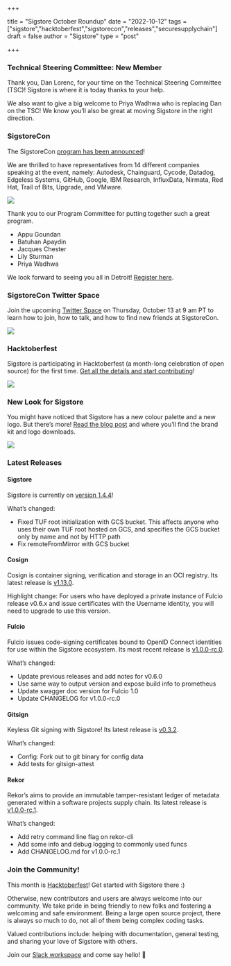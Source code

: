 +++

title = "Sigstore October Roundup"
date = "2022-10-12"
tags = ["sigstore","hacktoberfest","sigstorecon","releases","securesupplychain"]
draft = false
author = "Sigstore"
type = "post"

+++

### Technical Steering Committee: New Member

Thank you, Dan Lorenc, for your time on the Technical Steering Committee (TSC)! Sigstore is where it is today thanks to your help.

We also want to give a big welcome to Priya Wadhwa who is replacing Dan on the TSC! We know you’ll also be great at moving Sigstore in the right direction.

### SigstoreCon

The SigstoreCon [program has been announced](https://events.linuxfoundation.org/sigstorecon-north-america/program/schedule/)!

We are thrilled to have representatives from 14 different companies speaking at the event, namely: Autodesk, Chainguard, Cycode, Datadog, Edgeless Systems, GitHub, Google, IBM Research, InfluxData, Nirmata, Red Hat, Trail of Bits, Upgrade, and VMware.

![](/images/sigstorecon.jpg)

Thank you to our Program Committee for putting together such a great program.

- Appu Goundan
- Batuhan Apaydin
- Jacques Chester
- Lily Sturman
- Priya Wadhwa

We look forward to seeing you all in Detroit! [Register here](https://events.linuxfoundation.org/sigstorecon-north-america/register/).

### SigstoreCon Twitter Space

Join the upcoming [Twitter Space](https://twitter.com/i/spaces/1lDxLnYZVVQGm) on Thursday, October 13 at 9 am PT to learn how to join, how to talk, and how to find new friends at SigstoreCon.

![](/images/twitterspace.jpg)

### Hacktoberfest

Sigstore is participating in Hacktoberfest (a month-long celebration of open source) for the first time. [Get all the details and start contributing](https://blog.sigstore.dev/contribute-to-sigstore-during-hacktoberfest-2022-42315a41da5f)!

![](/images/hacktober.png)

### New Look for Sigstore

You might have noticed that Sigstore has a new colour palette and a new logo. But there’s more! [Read the blog post](https://blog.sigstore.dev/a-new-look-for-sigstore-9dd38877e308) and where you’ll find the brand kit and logo downloads.

![](/images/newlook.png)

### Latest Releases

#### Sigstore

Sigstore is currently on [version 1.4.4](https://github.com/sigstore/sigstore/releases/tag/v1.4.4)!

What’s changed:

- Fixed TUF root initialization with GCS bucket. This affects anyone who uses their own TUF root hosted on GCS, and specifies the GCS bucket only by name and not by HTTP path
- Fix remoteFromMirror with GCS bucket

#### Cosign

Cosign is container signing, verification and storage in an OCI registry. Its latest release is [v1.13.0](https://github.com/sigstore/cosign/releases/tag/v1.13.0).

Highlight change: For users who have deployed a private instance of Fulcio release v0.6.x and issue certificates with the Username identity, you will need to upgrade to use this version.

#### Fulcio

Fulcio issues code-signing certificates bound to OpenID Connect identities for use within the Sigstore ecosystem. Its most recent release is [v1.0.0-rc.0](https://github.com/sigstore/fulcio/releases/tag/v1.0.0-rc.0).

What’s changed:

- Update previous releases and add notes for v0.6.0
- Use same way to output version and expose build info to prometheus
- Update swagger doc version for Fulcio 1.0
- Update CHANGELOG for v1.0.0-rc.0

#### Gitsign

Keyless Git signing with Sigstore! Its latest release is [v0.3.2](https://github.com/sigstore/gitsign/releases/tag/v0.3.2).

What’s changed:

- Config: Fork out to git binary for config data
- Add tests for gitsign-attest

#### Rekor

Rekor’s aims to provide an immutable tamper-resistant ledger of metadata generated within a software projects supply chain. Its latest release is [v1.0.0-rc.1](https://github.com/sigstore/rekor/releases/tag/v1.0.0-rc.1).

What’s changed:

- Add retry command line flag on rekor-cli
- Add some info and debug logging to commonly used funcs
- Add CHANGELOG.md for v1.0.0-rc.1

### Join the Community!

This month is [Hacktoberfest](https://blog.sigstore.dev/contribute-to-sigstore-during-hacktoberfest-2022-42315a41da5f)! Get started with Sigstore there :)

Otherwise, new contributors and users are always welcome into our community. We take pride in being friendly to new folks and fostering a welcoming and safe environment. Being a large open source project, there is always so much to do, not all of them being complex coding tasks.

Valued contributions include: helping with documentation, general testing, and sharing your love of Sigstore with others.

Join our [Slack workspace](https://join.slack.com/t/sigstore/shared_invite/zt-mhs55zh0-XmY3bcfWn4XEyMqUUutbUQ) and come say hello! 👋
